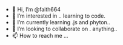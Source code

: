 - 👋 Hi, I’m @faith664
- 👀 I’m interested in .. learning to code.
- 🌱 I’m currently learning .js and phyton..
- 💞️ I’m looking to collaborate on . anything..
- 📫 How to reach me ...

<!---
faith664/faith664 is a ✨ special ✨ repository because its `README.md` (this file) appears on your GitHub profile.
You can click the Preview link to take a look at your changes.
--->
